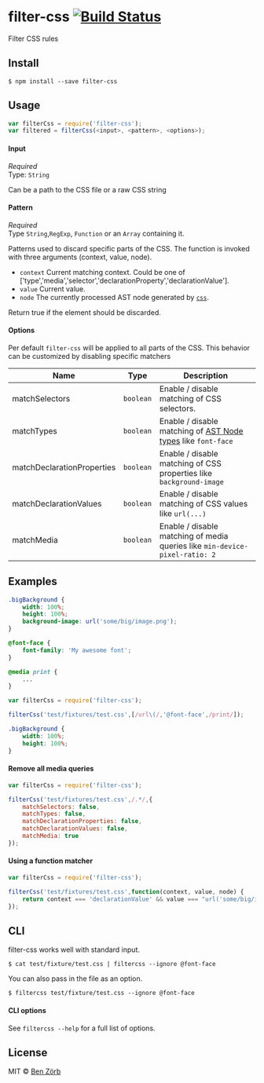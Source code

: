 # filter-css [![Build Status](https://travis-ci.org/bezoerb/filter-css.svg?branch=master)](https://travis-ci.org/bezoerb/filter-css)

Filter CSS rules


## Install

```
$ npm install --save filter-css
```


## Usage

```js
var filterCss = require('filter-css');
var filtered = filterCss(<input>, <pattern>, <options>);
```

#### Input

*Required*  
Type: `String`

Can be a path to the CSS file or a raw CSS string

#### Pattern

*Required*  
Type `String`,`RegExp`, `Function` or an `Array` containing it.
 
Patterns used to discard specific parts of the CSS. 
The function is invoked with three arguments (context, value, node).
                                                   
* `context` Current matching context. Could be one of ['type','media','selector','declarationProperty','declarationValue'].
* `value` Current value.
* `node` The currently processed AST node generated by [`css`](https://github.com/reworkcss/css).  

Return true if the element should be discarded. 
 

#### Options

Per default `filter-css` will be applied to all parts of the CSS. This behavior can be customized by disabling specific matchers

| Name                       | Type      | Description   |
| -------------------------- | --------- |-------------- |
| matchSelectors             | `boolean` | Enable / disable matching of CSS selectors. |
| matchTypes                 | `boolean` | Enable / disable matching of [AST Node types](https://github.com/reworkcss/css#types) like `font-face`  |
| matchDeclarationProperties | `boolean` | Enable / disable matching of CSS properties like `background-image` |
| matchDeclarationValues     | `boolean` | Enable / disable matching of CSS values like `url(...)`
| matchMedia                 | `boolean` | Enable / disable matching of media queries like `min-device-pixel-ratio: 2` |


## Examples


```css
.bigBackground {
	width: 100%;
	height: 100%;
	background-image: url('some/big/image.png');
}

@font-face {
	font-family: 'My awesome font';
}

@media print {
    ...
}
```

```js
var filterCss = require('filter-css');

filterCss('test/fixtures/test.css',[/url\(/,'@font-face',/print/]);
```

```css
.bigBackground {
	width: 100%;
	height: 100%;
}
```

#### Remove all media queries

```js
var filterCss = require('filter-css');

filterCss('test/fixtures/test.css',/.*/,{
	matchSelectors: false,
	matchTypes: false,
	matchDeclarationProperties: false,
	matchDeclarationValues: false,
	matchMedia: true
});
```


#### Using a function matcher

```js
var filterCss = require('filter-css');

filterCss('test/fixtures/test.css',function(context, value, node) {
	return context === 'declarationValue' && value === "url('some/big/image.png')"
});

```

## CLI

filter-css works well with standard input.

```shell
$ cat test/fixture/test.css | filtercss --ignore @font-face
```
You can also pass in the file as an option.
```shell
$ filtercss test/fixture/test.css --ignore @font-face
```

#### CLI options

See `filtercss --help` for a full list of options.

## License

MIT © [Ben Zörb](http://sommerlaune.com)
